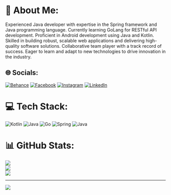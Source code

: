 # 💫 About Me:
Experienced Java developer with expertise in the Spring framework and Java programming language. Currently learning GoLang for RESTful API development. Proficient in Android development using Java and Kotlin. Skilled in building robust, scalable web applications and delivering high-quality software solutions. Collaborative team player with a track record of success. Eager to learn and adapt to new technologies to drive innovation in the industry.


## 🌐 Socials:
[![Behance](https://img.shields.io/badge/Behance-1769ff?logo=behance&logoColor=white)](https://behance.net/Amirft79) [![Facebook](https://img.shields.io/badge/Facebook-%231877F2.svg?logo=Facebook&logoColor=white)](https://facebook.com/amirhossein_ft7) [![Instagram](https://img.shields.io/badge/Instagram-%23E4405F.svg?logo=Instagram&logoColor=white)](https://instagram.com/amirhossein_ft7) [![LinkedIn](https://img.shields.io/badge/LinkedIn-%230077B5.svg?logo=linkedin&logoColor=white)](https://linkedin.com/in/amirhossein-fardi) 

# 💻 Tech Stack:
![Kotlin](https://img.shields.io/badge/kotlin-%230095D5.svg?style=for-the-badge&logo=kotlin&logoColor=white) ![Java](https://img.shields.io/badge/java-%23ED8B00.svg?style=for-the-badge&logo=java&logoColor=white) ![Go](https://img.shields.io/badge/go-%2300ADD8.svg?style=for-the-badge&logo=go&logoColor=white) ![Spring](https://img.shields.io/badge/spring-%236DB33F.svg?style=for-the-badge&logo=spring&logoColor=white) ![Java](https://img.shields.io/badge/java-%23ED8B00.svg?style=for-the-badge&logo=java&logoColor=white)
# 📊 GitHub Stats:
![](https://github-readme-stats.vercel.app/api?username=Amirft79&theme=dark&hide_border=false&include_all_commits=false&count_private=false)<br/>
![](https://github-readme-streak-stats.herokuapp.com/?user=Amirft79&theme=dark&hide_border=false)<br/>
![](https://github-readme-stats.vercel.app/api/top-langs/?username=Amirft79&theme=dark&hide_border=false&include_all_commits=false&count_private=false&layout=compact)

---
[![](https://visitcount.itsvg.in/api?id=Amirft79&icon=0&color=0)](https://visitcount.itsvg.in)

<!-- Proudly created with GPRM ( https://gprm.itsvg.in ) -->
